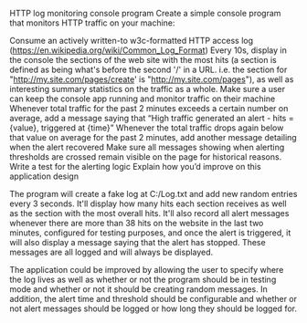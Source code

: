 HTTP log monitoring console program
Create a simple console program that monitors HTTP traffic on your machine:

Consume an actively written-to w3c-formatted HTTP access log (https://en.wikipedia.org/wiki/Common_Log_Format)
Every 10s, display in the console the sections of the web site with the most hits (a section is defined as being what's before the second '/' in a URL. i.e. the section for "http://my.site.com/pages/create' is "http://my.site.com/pages"), as well as interesting summary statistics on the traffic as a whole.
Make sure a user can keep the console app running and monitor traffic on their machine
Whenever total traffic for the past 2 minutes exceeds a certain number on average, add a message saying that “High traffic generated an alert - hits = {value}, triggered at {time}”
Whenever the total traffic drops again below that value on average for the past 2 minutes, add another message detailing when the alert recovered
Make sure all messages showing when alerting thresholds are crossed remain visible on the page for historical reasons.
Write a test for the alerting logic
Explain how you’d improve on this application design

The program will create a fake log at C:/Log.txt and add new random entries every 3 seconds. It'll display how many hits each section receives as well as the section with the most overall hits. It'll also record all alert messages whenever there are more than 38 hits on the website in the last two minutes, configured for testing purposes, and once the alert is triggered, it will also display a message saying that the alert has stopped. These messages are all logged and will always be displayed.

The application could be improved by allowing the user to specify where the log lives as well as whether or not the program should be in testing mode and whether or not it should be creating random messages. In addition, the alert time and threshold should be configurable and whether or not alert messages should be logged or how long they should be logged for.

